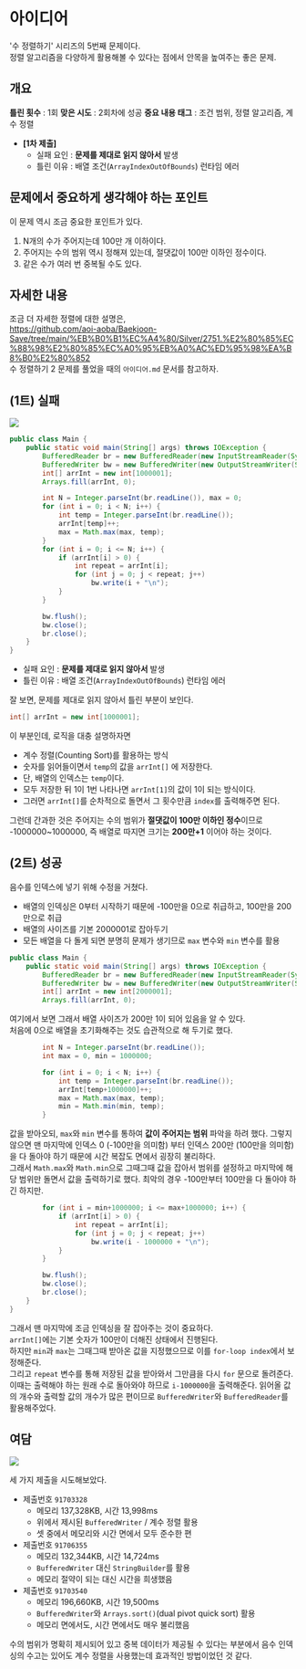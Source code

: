 # 아이디어
'수 정렬하기' 시리즈의 5번째 문제이다.   
정렬 알고리즘을 다양하게 활용해볼 수 있다는 점에서 안목을 높여주는 좋은 문제.

## 개요
**틀린 횟수** : 1회
**맞은 시도** : 2회차에 성공
**중요 내용 태그** : 조건 범위, 정렬 알고리즘, 계수 정렬

- **[1차 제출]**
	- 실패 요인 : **문제를 제대로 읽지 않아서** 발생
	- 틀린 이유 : 배열 조건(`ArrayIndexOutOfBounds`) 런타임 에러

## 문제에서 중요하게 생각해야 하는 포인트
이 문제 역시 조금 중요한 포인트가 있다.
1. N개의 수가 주어지는데 100만 개 이하이다.
2. 주어지는 수의 범위 역시 정해져 있는데, 절댓값이 100만 이하인 정수이다.
3. 같은 수가 여러 번 중복될 수도 있다.

## 자세한 내용
조금 더 자세한 정렬에 대한 설명은,   
https://github.com/aoi-aoba/Baekjoon-Save/tree/main/%EB%B0%B1%EC%A4%80/Silver/2751.%E2%80%85%EC%88%98%E2%80%85%EC%A0%95%EB%A0%AC%ED%95%98%EA%B8%B0%E2%80%852   
수 정렬하기 2 문제를 풀었을 때의 `아이디어.md` 문서를 참고하자.

## (1트) 실패
![](https://velog.velcdn.com/images/aoi-aoba/post/38d294c4-5f34-4dba-bcb0-0435753cac33/image.png)


```JAVA
public class Main {
    public static void main(String[] args) throws IOException {
        BufferedReader br = new BufferedReader(new InputStreamReader(System.in));
        BufferedWriter bw = new BufferedWriter(new OutputStreamWriter(System.out));
        int[] arrInt = new int[1000001];
        Arrays.fill(arrInt, 0);

        int N = Integer.parseInt(br.readLine()), max = 0;
        for (int i = 0; i < N; i++) {
            int temp = Integer.parseInt(br.readLine());
            arrInt[temp]++;
            max = Math.max(max, temp);
        }
        for (int i = 0; i <= N; i++) {
            if (arrInt[i] > 0) {
                int repeat = arrInt[i];
                for (int j = 0; j < repeat; j++)
                    bw.write(i + "\n");
            }
        }

        bw.flush();
        bw.close();
        br.close();
    }
}
```

- 실패 요인 : **문제를 제대로 읽지 않아서** 발생
- 틀린 이유 : 배열 조건(`ArrayIndexOutOfBounds`) 런타임 에러

잘 보면, 문제를 제대로 읽지 않아서 틀린 부분이 보인다.   
```JAVA
int[] arrInt = new int[1000001];
```
이 부분인데, 로직을 대충 설명하자면
- 계수 정렬(Counting Sort)를 활용하는 방식
- 숫자를 읽어들이면서 `temp`의 값을 `arrInt[]` 에 저장한다.
- 단, 배열의 인덱스는 `temp`이다.
- 모두 저장한 뒤 1이 1번 나타나면 `arrInt[1]`의 값이 1이 되는 방식이다.
- 그러면 `arrInt[]`를 순차적으로 돌면서 그 횟수만큼 `index`를 출력해주면 된다.

그런데 간과한 것은 주어지는 수의 범위가 **절댓값이 100만 이하인 정수**&ZeroWidthSpace;이므로 -1000000~1000000, 즉 배열로 따지면 크기는 **200만+1** 이어야 하는 것이다.

## (2트) 성공
음수를 인덱스에 넣기 위해 수정을 거쳤다.
- 배열의 인덱싱은 0부터 시작하기 때문에 -100만을 0으로 취급하고, 100만을 200만으로 취급
- 배열의 사이즈를 기본 2000001로 잡아두기
- 모든 배열을 다 돌게 되면 분명히 문제가 생기므로 `max` 변수와 `min` 변수를 활용

```JAVA
public class Main {
    public static void main(String[] args) throws IOException {
        BufferedReader br = new BufferedReader(new InputStreamReader(System.in));
        BufferedWriter bw = new BufferedWriter(new OutputStreamWriter(System.out));
        int[] arrInt = new int[2000001];
        Arrays.fill(arrInt, 0);
```
여기에서 보면 그래서 배열 사이즈가 200만 1이 되어 있음을 알 수 있다.   
처음에 0으로 배열을 초기화해주는 것도 습관적으로 해 두기로 했다.

```JAVA
        int N = Integer.parseInt(br.readLine());
        int max = 0, min = 1000000;

        for (int i = 0; i < N; i++) {
            int temp = Integer.parseInt(br.readLine());
            arrInt[temp+1000000]++;
            max = Math.max(max, temp);
            min = Math.min(min, temp);
        }
```
값을 받아오되, `max`와 `min` 변수를 통하여 **값이 주어지는 범위** 파악을 하려 했다.
그렇지 않으면 맨 마지막에 인덱스 0 (-100만을 의미함) 부터 인덱스 200만 (100만을 의미함)을 다 돌아야 하기 때문에 시간 복잡도 면에서 굉장히 불리하다.   
그래서 `Math.max`와 `Math.min`으로 그때그때 값을 잡아서 범위를 설정하고 마지막에 해당 범위만 돌면서 값을 출력하기로 했다. 최악의 경우 -100만부터 100만을 다 돌아야 하긴 하지만.

```JAVA
        for (int i = min+1000000; i <= max+1000000; i++) {
            if (arrInt[i] > 0) {
                int repeat = arrInt[i];
                for (int j = 0; j < repeat; j++)
                    bw.write(i - 1000000 + "\n");
            }
        }

        bw.flush();
        bw.close();
        br.close();
    }
}
```
그래서 맨 마지막에 조금 인덱싱을 잘 잡아주는 것이 중요하다.   
`arrInt[]`에는 기본 숫자가 100만이 더해진 상태에서 진행된다.   
하지만 `min`과 `max`는 그때그때 받아온 값을 지정했으므로 이를 `for-loop index`에서 보정해준다.   
그리고 `repeat` 변수를 통해 저장된 값을 받아와서 그만큼을 다시 `for` 문으로 돌려준다.   
이때는 출력해야 하는 원래 수로 돌아와야 하므로 `i-1000000`을 출력해준다.
읽어올 값의 개수와 출력할 값의 개수가 많은 편이므로 `BufferedWriter`와 `BufferedReader`를 활용해주었다.


## 여담
![](https://velog.velcdn.com/images/aoi-aoba/post/a5637fce-e0b2-441a-9ae7-178fe80d0bcd/image.png)

세 가지 제출을 시도해보았다.
- 제출번호 `91703328`
	- 메모리 137,328KB, 시간 13,998ms
   	- 위에서 제시된 `BufferedWriter` / 계수 정렬 활용
   	- 셋 중에서 메모리와 시간 면에서 모두 준수한 편
- 제출번호 `91706355`
	- 메모리 132,344KB, 시간 14,724ms
   	- `BufferedWriter` 대신 `StringBuilder`를 활용
   	- 메모리 절약이 되는 대신 시간을 희생했음
- 제출번호 `91703540`
	- 메모리 196,660KB, 시간 19,500ms
   	- `BufferedWriter`와 `Arrays.sort()`(dual pivot quick sort) 활용
   	- 메모리 면에서도, 시간 면에서도 매우 불리했음

수의 범위가 명확히 제시되어 있고 중복 데이터가 제공될 수 있다는 부분에서 음수 인덱싱의 수고는 있어도 계수 정렬을 사용했는데 효과적인 방법이었던 것 같다.
